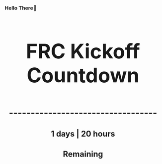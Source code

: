 ### Hello There👋

<!---START-TIMER--->
<h3 align='center' style='font-size: 64px;'>FRC Kickoff Countdown</h3>
<h3 align='center' style='font-size: 30px;'>----------------------------------</h3>
<h3 align='center' style='font-size: 25px;'>1 days | 20 hours</h3>
<h3 align='center' style='font-size: 25px;'>Remaining</h3>
<!---END-TIMER--->
